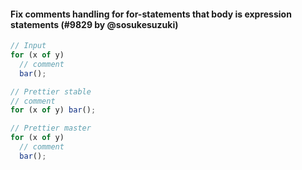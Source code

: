 #### Fix comments handling for for-statements that body is expression statements (#9829 by @sosukesuzuki)

<!-- prettier-ignore -->
```js
// Input
for (x of y)
  // comment
  bar();

// Prettier stable
// comment
for (x of y) bar();

// Prettier master
for (x of y)
  // comment
  bar();
```
